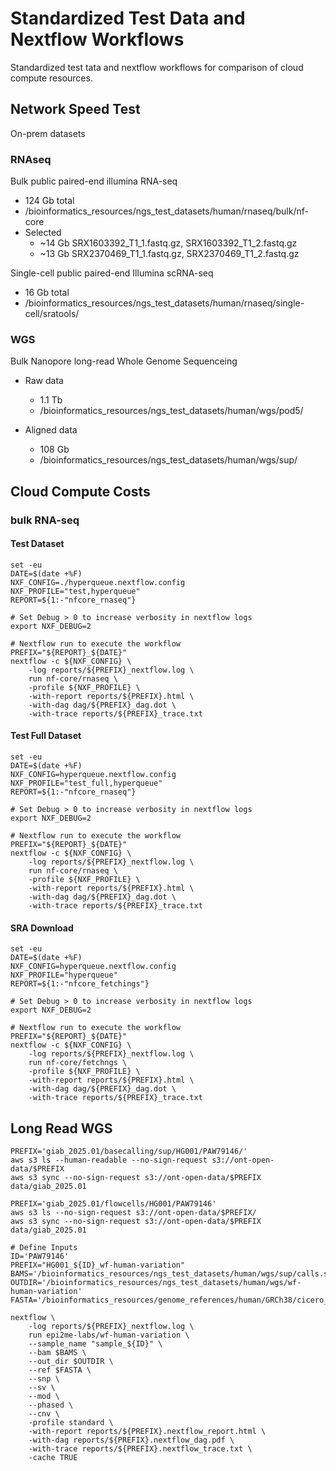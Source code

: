 # Standardized Test Data and Nextflow Workflows


Standardized test tata and nextflow workflows for comparison of cloud compute resources. 


## Network Speed Test

On-prem datasets

### RNAseq

Bulk public paired-end illumina RNA-seq
* 124 Gb total
* /bioinformatics_resources/ngs_test_datasets/human/rnaseq/bulk/nf-core
* Selected
    * ~14 Gb SRX1603392_T1_1.fastq.gz, SRX1603392_T1_2.fastq.gz
    * ~13 Gb SRX2370469_T1_1.fastq.gz, SRX2370469_T1_2.fastq.gz

Single-cell public paired-end Illumina scRNA-seq
* 16 Gb total
* /bioinformatics_resources/ngs_test_datasets/human/rnaseq/single-cell/sratools/

### WGS

Bulk Nanopore long-read Whole Genome Sequenceing 

* Raw data
    * 1.1 Tb
    * /bioinformatics_resources/ngs_test_datasets/human/wgs/pod5/

* Aligned data
    * 108 Gb
    * /bioinformatics_resources/ngs_test_datasets/human/wgs/sup/

## Cloud Compute Costs

### bulk RNA-seq

#### Test Dataset

```{bash}
set -eu
DATE=$(date +%F)
NXF_CONFIG=./hyperqueue.nextflow.config
NXF_PROFILE="test,hyperqueue" 
REPORT=${1:-"nfcore_rnaseq"}

# Set Debug > 0 to increase verbosity in nextflow logs
export NXF_DEBUG=2

# Nextflow run to execute the workflow
PREFIX="${REPORT}_${DATE}"
nextflow -c ${NXF_CONFIG} \
    -log reports/${PREFIX}_nextflow.log \
    run nf-core/rnaseq \
    -profile ${NXF_PROFILE} \
    -with-report reports/${PREFIX}.html \
    -with-dag dag/${PREFIX}_dag.dot \
    -with-trace reports/${PREFIX}_trace.txt
```

#### Test Full Dataset

```{bash}
set -eu
DATE=$(date +%F)
NXF_CONFIG=hyperqueue.nextflow.config
NXF_PROFILE="test_full,hyperqueue" 
REPORT=${1:-"nfcore_rnaseq"}

# Set Debug > 0 to increase verbosity in nextflow logs
export NXF_DEBUG=2

# Nextflow run to execute the workflow
PREFIX="${REPORT}_${DATE}"
nextflow -c ${NXF_CONFIG} \
    -log reports/${PREFIX}_nextflow.log \
    run nf-core/rnaseq \
    -profile ${NXF_PROFILE} \
    -with-report reports/${PREFIX}.html \
    -with-dag dag/${PREFIX}_dag.dot \
    -with-trace reports/${PREFIX}_trace.txt
```

#### SRA Download 

```{bash}
set -eu
DATE=$(date +%F)
NXF_CONFIG=hyperqueue.nextflow.config
NXF_PROFILE="hyperqueue" 
REPORT=${1:-"nfcore_fetchings"}

# Set Debug > 0 to increase verbosity in nextflow logs
export NXF_DEBUG=2

# Nextflow run to execute the workflow
PREFIX="${REPORT}_${DATE}"
nextflow -c ${NXF_CONFIG} \
    -log reports/${PREFIX}_nextflow.log \
    run nf-core/fetchngs \
    -profile ${NXF_PROFILE} \
    -with-report reports/${PREFIX}.html \
    -with-dag dag/${PREFIX}_dag.dot \
    -with-trace reports/${PREFIX}_trace.txt
```

## Long Read WGS


```
PREFIX='giab_2025.01/basecalling/sup/HG001/PAW79146/'
aws s3 ls --human-readable --no-sign-request s3://ont-open-data/$PREFIX
aws s3 sync --no-sign-request s3://ont-open-data/$PREFIX  data/giab_2025.01
```

```
PREFIX='giab_2025.01/flowcells/HG001/PAW79146'
aws s3 ls --no-sign-request s3://ont-open-data/$PREFIX/
aws s3 sync --no-sign-request s3://ont-open-data/$PREFIX  data/giab_2025.01
```

```
# Define Inputs
ID='PAW79146'
PREFIX="HG001_${ID}_wf-human-variation"
BAMS='/bioinformatics_resources/ngs_test_datasets/human/wgs/sup/calls.sorted.bam'
OUTDIR='/bioinformatics_resources/ngs_test_datasets/human/wgs/wf-human-variation'
FASTA='/bioinformatics_resources/genome_references/human/GRCh38/cicero_1.9.6/Homo_sapiens/GRCh38_no_alt/FASTA/GRCh38_no_alt.fa'

nextflow \
    -log reports/${PREFIX}_nextflow.log \
    run epi2me-labs/wf-human-variation \
    --sample_name "sample_${ID}" \
    --bam $BAMS \
    --out_dir $OUTDIR \
    --ref $FASTA \
    --snp \
    --sv \
    --mod \
    --phased \
    --cnv \
    -profile standard \
    -with-report reports/${PREFIX}.nextflow_report.html \
    -with-dag reports/${PREFIX}.nextflow_dag.pdf \
    -with-trace reports/${PREFIX}.nextflow_trace.txt \
    -cache TRUE 

```